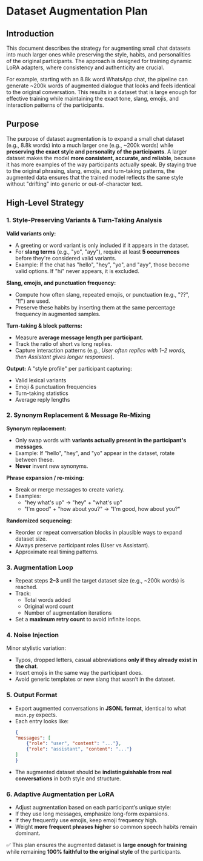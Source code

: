 # Dataset Augmentation Plan

## Introduction
This document describes the strategy for augmenting small chat datasets into much larger ones while preserving the style, habits, and personalities of the original participants. The approach is designed for training dynamic LoRA adapters, where consistency and authenticity are crucial.

For example, starting with an 8.8k word WhatsApp chat, the pipeline can generate ~200k words of augmented dialogue that looks and feels identical to the original conversation. This results in a dataset that is large enough for effective training while maintaining the exact tone, slang, emojis, and interaction patterns of the participants.

## Purpose
The purpose of dataset augmentation is to expand a small chat dataset (e.g., 8.8k words) into a much larger one (e.g., ~200k words) while **preserving the exact style and personality of the participants**. A larger dataset makes the model **more consistent, accurate, and reliable**, because it has more examples of the way participants actually speak. By staying true to the original phrasing, slang, emojis, and turn-taking patterns, the augmented data ensures that the trained model reflects the same style without "drifting" into generic or out-of-character text.

## High-Level Strategy

### 1. Style-Preserving Variants & Turn-Taking Analysis
**Valid variants only:**
- A greeting or word variant is only included if it appears in the dataset.
- For **slang terms** (e.g., "yo", "ayy"), require at least **5 occurrences** before they're considered valid variants.
- Example: If the chat has "hello", "hey", "yo", and "ayy", those become valid options. If "hi" never appears, it is excluded.

**Slang, emojis, and punctuation frequency:**
- Compute how often slang, repeated emojis, or punctuation (e.g., "??", "!!") are used.
- Preserve these habits by inserting them at the same percentage frequency in augmented samples.

**Turn-taking & block patterns:**
- Measure **average message length per participant**.
- Track the ratio of short vs long replies.
- Capture interaction patterns (e.g., *User often replies with 1–2 words, then Assistant gives longer responses*).

**Output:** A "style profile" per participant capturing:
- Valid lexical variants
- Emoji & punctuation frequencies
- Turn-taking statistics
- Average reply lengths

### 2. Synonym Replacement & Message Re-Mixing
**Synonym replacement:**
- Only swap words with **variants actually present in the participant's messages**.
- Example: If "hello", "hey", and "yo" appear in the dataset, rotate between these. 
- **Never** invent new synonyms.

**Phrase expansion / re-mixing:**
- Break or merge messages to create variety.
- Examples:
  - "hey what's up" → "hey" + "what's up"
  - "I'm good" + "how about you?" → "I'm good, how about you?"

**Randomized sequencing:**
- Reorder or repeat conversation blocks in plausible ways to expand dataset size.
- Always preserve participant roles (User vs Assistant).
- Approximate real timing patterns.

### 3. Augmentation Loop
- Repeat steps **2–3** until the target dataset size (e.g., ~200k words) is reached.
- Track:
  - Total words added
  - Original word count
  - Number of augmentation iterations
- Set a **maximum retry count** to avoid infinite loops.

### 4. Noise Injection
Minor stylistic variation:
- Typos, dropped letters, casual abbreviations **only if they already exist in the chat**.
- Insert emojis in the same way the participant does.
- Avoid generic templates or new slang that wasn’t in the dataset.

### 5. Output Format
- Export augmented conversations in **JSONL format**, identical to what `main.py` expects. 
- Each entry looks like:
    ```json
    {
    "messages": [
        {"role": "user", "content": "..."},
        {"role": "assistant", "content": "..."}
    ]
    }
    ```
- The augmented dataset should be **indistinguishable from real conversations** in both style and structure.

### 6. Adaptive Augmentation per LoRA
- Adjust augmentation based on each participant’s unique style:
- If they use long messages, emphasize long-form expansions.
- If they frequently use emojis, keep emoji frequency high.
- Weight **more frequent phrases higher** so common speech habits remain dominant.

✅ This plan ensures the augmented dataset is **large enough for training** while remaining **100% faithful to the original style** of the participants.